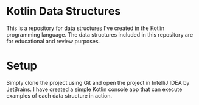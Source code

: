 # Kotlin Data Structures

This is a repository for data structures I've created in the Kotlin programming language. The data structures included in this repository are for educational and review purposes.

# Setup

Simply clone the project using Git and open the project in IntelliJ IDEA by JetBrains. I have created a simple Kotlin console app that can execute examples of each data structure in action.
